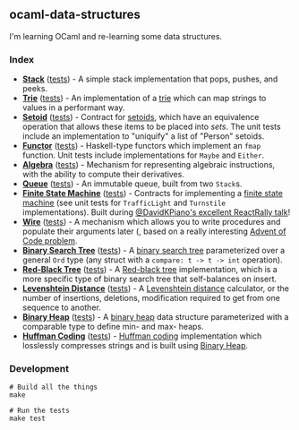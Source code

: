## ocaml-data-structures

I'm learning OCaml and re-learning some data structures.

### Index

* **[Stack](https://github.com/jdan/ocaml-data-structures/blob/master/src/mystack.ml)** ([tests](https://github.com/jdan/ocaml-data-structures/blob/master/src/mystack_test.ml)) - A simple stack implementation that pops, pushes, and peeks.
* **[Trie](https://github.com/jdan/ocaml-data-structures/blob/master/src/trie.ml)** ([tests](https://github.com/jdan/ocaml-data-structures/blob/master/src/trie_test.ml)) - An implementation of a [trie](https://en.wikipedia.org/wiki/Trie) which can map strings to values in a performant way.
* **[Setoid](https://github.com/jdan/ocaml-data-structures/blob/master/src/setoid.ml)** ([tests](https://github.com/jdan/ocaml-data-structures/blob/master/src/setoid_test.ml)) - Contract for [setoids](http://www.tomharding.me/2017/03/09/fantas-eel-and-specification-3/), which have an equivalence operation that allows these items to be placed into _sets_. The unit tests include an implementation to "uniquify" a list of "Person" setoids.
* **[Functor](https://github.com/jdan/ocaml-data-structures/blob/master/src/functor.ml)** ([tests](https://github.com/jdan/ocaml-data-structures/blob/master/src/functor_test.ml)) - Haskell-type functors which implement an `fmap` function. Unit tests include implementations for `Maybe` and `Either`.
* **[Algebra](https://github.com/jdan/ocaml-data-structures/blob/master/src/algebra.ml)** ([tests](https://github.com/jdan/ocaml-data-structures/blob/master/src/algebra_test.ml)) - Mechanism for representing algebraic instructions, with the ability to compute their derivatives.
* **[Queue](https://github.com/jdan/ocaml-data-structures/blob/master/src/myqueue.ml)** ([tests](https://github.com/jdan/ocaml-data-structures/blob/master/src/myqueue_test.ml)) - An immutable queue, built from two `Stack`s.
* **[Finite State Machine](https://github.com/jdan/ocaml-data-structures/blob/master/src/finite_state_machine.ml)** ([tests](https://github.com/jdan/ocaml-data-structures/blob/master/src/finite_state_machine_test.ml)) - Contracts for implementing a [finite state machine](https://en.wikipedia.org/wiki/Finite-state_machine) (see unit tests for `TrafficLight` and `Turnstile` implementations). Built during [@DavidKPiano's excellent ReactRally talk](https://twitter.com/DavidKPiano/status/901211642897113088)!
* **[Wire](https://github.com/jdan/ocaml-data-structures/blob/master/src/wire.ml)** ([tests](https://github.com/jdan/ocaml-data-structures/blob/master/src/wire_test.ml)) - A mechanism which allows you to write procedures and populate their arguments later (, based on a really interesting [Advent of Code problem](http://adventofcode.com/2015/day/7).
* **[Binary Search Tree](https://github.com/jdan/ocaml-data-structures/blob/master/src/binary_search_tree.ml)** ([tests](https://github.com/jdan/ocaml-data-structures/blob/master/src/binary_search_tree_test.ml)) - A [binary search tree](https://en.wikipedia.org/wiki/Binary_search_tree) parameterized over a general `Ord` type (any struct with a `compare: t -> t -> int` operation).
* **[Red-Black Tree](https://github.com/jdan/ocaml-data-structures/blob/master/src/red_black_tree.ml)** ([tests](https://github.com/jdan/ocaml-data-structures/blob/master/src/red_black_tree_test.ml)) - A [Red-black tree](https://en.wikipedia.org/wiki/Red%E2%80%93black_tree) implementation, which is a more specific type of binary search tree that self-balances on insert.
* **[Levenshtein Distance](https://github.com/jdan/ocaml-data-structures/blob/master/src/levenshtein.ml)** ([tests](https://github.com/jdan/ocaml-data-structures/blob/master/src/levenshtein_test.ml)) - A [Levenshtein distance](https://en.wikipedia.org/wiki/Levenshtein_distance) calculator, or the number of insertions, deletions, modification required to get from one sequence to another.
* **[Binary Heap](https://github.com/jdan/ocaml-data-structures/blob/master/src/binary_heap.ml)** ([tests](https://github.com/jdan/ocaml-data-structures/blob/master/src/binary_heap_test.ml)) - A [binary heap](https://en.wikipedia.org/wiki/Binary_heap) data structure parameterized with a comparable type to define min- and max- heaps.
* **[Huffman Coding](https://github.com/jdan/ocaml-data-structures/blob/master/src/huffman_coding.ml)** ([tests](https://github.com/jdan/ocaml-data-structures/blob/master/src/huffman_coding_test.ml)) - [Huffman coding](https://en.wikipedia.org/wiki/Huffman_coding) implementation which losslessly compresses strings and is built using [Binary Heap](https://github.com/jdan/ocaml-data-structures/blob/master/src/binary_heap.ml).

### Development

```
# Build all the things
make

# Run the tests
make test
```

